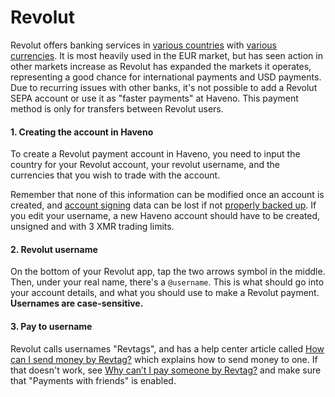 # Revolut

Revolut offers banking services in [various countries](https://www.revolut.com/help/getting-started/verifying-identity/what-countries-are-supported) with [various currencies](https://www.revolut.com/help/getting-started/adding-money-to-revolut). It is most heavily used in the EUR market, but has seen action in other markets increase as Revolut has expanded the markets it operates, representing a good chance for international payments and USD payments. Due to recurring issues with other banks, it's not possible to add a Revolut SEPA account or use it as "faster payments" at Haveno. This payment method is only for transfers between Revolut users.

#### 1. Creating the account in Haveno

To create a Revolut payment account in Haveno, you need to input the country for your Revolut account, your revolut username, and the currencies that you wish to trade with the account.

Remember that none of this information can be modified once an account is created, and [account signing](../account_limits.md/#account-signing) data can be lost if not [properly backed up](../../haveno-ui/backup_and_restore.md/#2-back-up-payment-accounts). If you edit your username, a new Haveno account should have to be created, unsigned and with 3 XMR trading limits.

#### 2. Revolut username

On the bottom of your Revolut app, tap the two arrows symbol in the middle. Then, under your real name, there's a `@username`. This is what should go into your account details, and what you should use to make a Revolut payment. **Usernames are case-sensitive.**

#### 3. Pay to username

Revolut calls usernames "Revtags", and has a help center article called [How can I send money by Revtag?](https://help.revolut.com/help/transfers/internal-transfers/username-payments/how-can-i-send-money-by-username) which explains how to send money to one. If that doesn't work, see [Why can’t I pay someone by Revtag?](https://help.revolut.com/help/transfers/internal-transfers/username-payments/why-cant-i-pay-someone-by-username) and make sure that "Payments with friends" is enabled.
